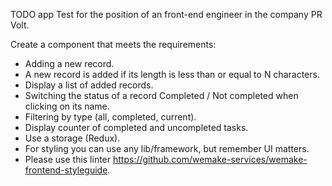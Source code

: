TODO app
Test for the position of an front-end engineer in the company PR Volt.

Create a component that meets the requirements:

- Adding a new record.
- A new record is added if its length is less than or equal to N characters.
- Display a list of added records.
- Switching the status of a record Completed / Not completed when clicking on its name.
- Filtering by type (all, completed, current).
- Display counter of completed and uncompleted tasks.
- Use a storage (Redux).
- For styling you can use any lib/framework, but remember UI matters.
- Please use this linter https://github.com/wemake-services/wemake-frontend-styleguide.
